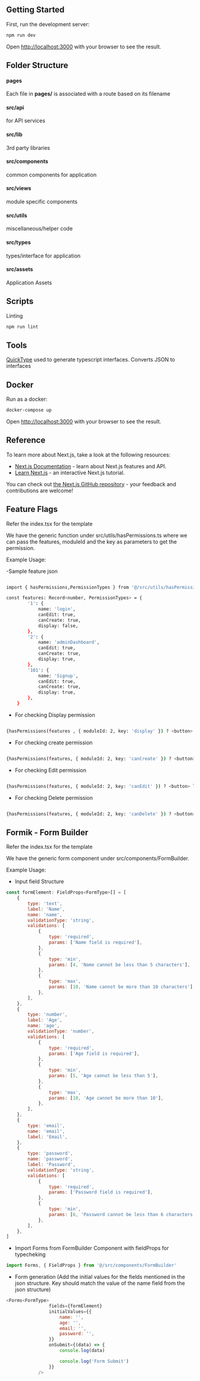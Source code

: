 ## Getting Started

First, run the development server:

```bash
npm run dev
```

Open [http://localhost:3000](http://localhost:3000) with your browser to see the result.

## Folder Structure

#### pages

Each file in **pages/** is associated with a route based on its filename

#### src/api

for API services

#### src/lib

3rd party libraries

#### src/components

common components for application

#### src/views

module specific components

#### src/utils

miscellaneous/helper code

#### src/types

types/interface for application

#### src/assets

Application Assets

## Scripts

Linting

```bash
npm run lint
```

## Tools

[QuickType](https://app.quicktype.io/?l=ts) used to generate typescript interfaces. Converts JSON to interfaces

## Docker

Run as a docker:

```bash
docker-compose up
```

Open [http://localhost:3000](http://localhost:3000) with your browser to see the result.

## Reference

To learn more about Next.js, take a look at the following resources:

-   [Next.js Documentation](https://nextjs.org/docs) - learn about Next.js features and API.
-   [Learn Next.js](https://nextjs.org/learn) - an interactive Next.js tutorial.

You can check out [the Next.js GitHub repository](https://github.com/vercel/next.js/) - your feedback and contributions are welcome!

## Feature Flags

Refer the index.tsx for the template

We have the generic function under src/utils/hasPermissions.ts where we can pass the features, moduleId and the key as parameters to get the permission.

Example Usage:

-Sample feature json

```bash

import { hasPermissions,PermissionTypes } from '@/src/utils/hasPermissions'

const features: Record<number, PermissionTypes> = {
        '1': {
            name: 'login',
            canEdit: true,
            canCreate: true,
            display: false,
        },
        '2': {
            name: 'adminDashboard',
            canEdit: true,
            canCreate: true,
            display: true,
        },
        '101': {
            name: 'Signup',
            canEdit: true,
            canCreate: true,
            display: true,
        },
    }

```

-   For checking Display permission

```bash

{hasPermissions(features , { moduleId: 2, key: 'display' }) ? <button> login</button> : null}
```

-   For checking create permission

```bash

{hasPermissions(features, { moduleId: 2, key: 'canCreate' }) ? <button> login</button> : null}
```

-   For checking Edit permission

```bash

{hasPermissions(features, { moduleId: 2, key: 'canEdit' }) ? <button> login</button> : null}
```

-   For checking Delete permission

```bash

{hasPermissions(features, { moduleId: 2, key: 'canDelete' }) ? <button> login</button> : null}
```

## Formik - Form Builder

Refer the index.tsx for the template

We have the generic form component under src/components/FormBuilder.

Example Usage:

-   Input field Structure

```javascript
const formElement: FieldProps<FormType>[] = [
    {
        type: 'text',
        label: 'Name',
        name: 'name',
        validationType: 'string',
        validations: [
            {
                type: 'required',
                params: ['Name field is required'],
            },
            {
                type: 'min',
                params: [4, 'Name cannot be less than 5 characters'],
            },
            {
                type: 'max',
                params: [10, 'Name cannot be more than 10 characters'],
            },
        ],
    },
    {
        type: 'number',
        label: 'Age',
        name: 'age',
        validationType: 'number',
        validations: [
            {
                type: 'required',
                params: ['Age field is required'],
            },
            {
                type: 'min',
                params: [5, 'Age cannot be less than 5'],
            },
            {
                type: 'max',
                params: [10, 'Age cannot be more than 10'],
            },
        ],
    },
    {
        type: 'email',
        name: 'email',
        label: 'Email',
    },
    {
        type: 'password',
        name: 'password',
        label: 'Password',
        validationType: 'string',
        validations: [
            {
                type: 'required',
                params: ['Password field is required'],
            },
            {
                type: 'min',
                params: [6, 'Password cannot be less than 6 characters'],
            },
        ],
    },
]
```

-   Import Forms from FormBuilder Component with fieldProps for typecheking

```javascript
import Forms, { FieldProps } from '@/src/components/FormBuilder'
```

-   Form generation (Add the initial values for the fields mentioned in the json structure. Key should match the value of the name field from the json structure)

```javascript
<Forms<FormType>
                fields={formElement}
                initialValues={{
                    name: '',
                    age: '',
                    email: '',
                    password: '',
                }}
                onSubmit={(data) => {
                    console.log(data)

                    console.log('Form Submit')
                }}
            />
```

